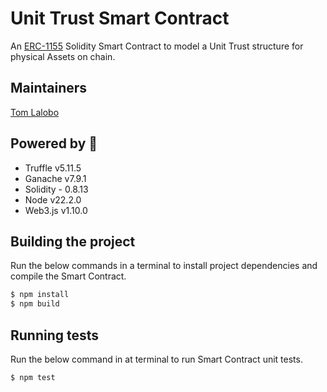 # Unit Trust Smart Contract

An [ERC-1155](https://eips.ethereum.org/EIPS/eip-1155) Solidity Smart Contract to model a Unit Trust structure for physical Assets on chain.

## Maintainers

[Tom Lalobo](mailto:tjlalobo@gmail.com)

## Powered by 🚀

* Truffle v5.11.5
* Ganache v7.9.1
* Solidity - 0.8.13
* Node v22.2.0
* Web3.js v1.10.0

## Building the project

Run the below commands in a terminal to install project dependencies and compile the Smart Contract.

```bash
$ npm install
$ npm build
```

## Running tests

Run the below command in at terminal to run Smart Contract unit tests.

```bash
$ npm test
```



